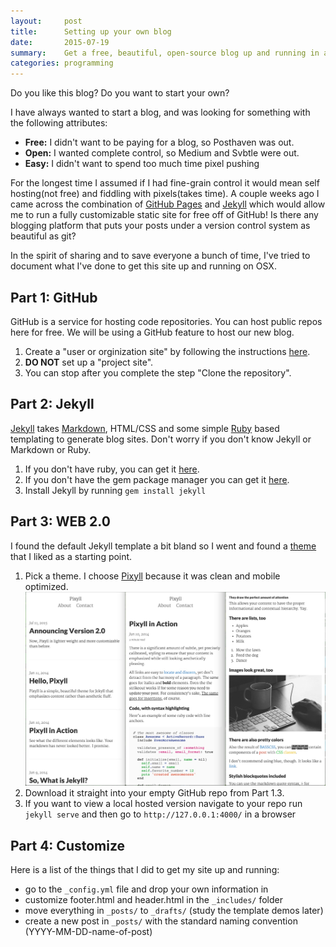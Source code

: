 ```yaml
---
layout:     post
title:      Setting up your own blog
date:       2015-07-19
summary:    Get a free, beautiful, open-source blog up and running in an hour
categories: programming
---
```


Do you like this blog? Do you want to start your own?

I have always wanted to start a blog, and was looking for something with the following attributes:

* **Free:** I didn't want to be paying for a blog, so Posthaven was out.
* **Open:** I wanted complete control, so Medium and Svbtle were out.
* **Easy:** I didn't want to spend too much time pixel pushing

For the longest time I assumed if I had fine-grain control it would mean self hosting(not free) and fiddling with pixels(takes time). A couple weeks ago I came across the combination of [GitHub Pages](https://pages.github.com/) and [Jekyll](http://jekyllrb.com/) which would allow me to run a fully customizable static site for free off of GitHub! Is there any blogging platform that puts your posts under a version control system as beautiful as git?

In the spirit of sharing and to save everyone a bunch of time, I've tried to document what I've done to get this site up and running on OSX.


## Part 1: GitHub

GitHub is a service for hosting code repositories. You can host public repos here for free. We will be using a GitHub feature to host our new blog.

1. Create a "user or orginization site" by following the instructions [here](https://pages.github.com/).
2. **DO NOT** set up a "project site".
3. You can stop after you complete the step "Clone the repository".


## Part 2: Jekyll

[Jekyll](http://jekyllrb.com/) takes [Markdown](https://en.wikipedia.org/wiki/Markdown), HTML/CSS and some simple [Ruby](https://www.ruby-lang.org/) based templating to generate blog sites. Don't worry if you don't know Jekyll or Markdown or Ruby.

1. If you don't have ruby, you can get it [here](https://www.ruby-lang.org/en/downloads/).
2. If you don't have the gem package manager you can get it [here](https://rubygems.org/pages/download).
3. Install Jekyll by running ``gem install jekyll``



## Part 3: WEB 2.0

I found the default Jekyll template a bit bland so I went and found a [theme](http://jekyllthemes.org/) that I liked as a starting point.

1. Pick a theme. I choose [Pixyll](http://pixyll.com/) because it was clean and mobile optimized.
![Pixell on mobile](/images/2015-07-19-setting-up-your-own-blog/pixyll_mobile_view.jpg)
2. Download it straight into your empty GitHub repo from Part 1.3.
3. If you want to view a local hosted version navigate to your repo run ``jekyll serve``
  and then go to ``http://127.0.0.1:4000/`` in a browser

## Part 4: Customize

Here is a list of the things that I did to get my site up and running:

* go to the ``_config.yml`` file and drop your own information in
* customize footer.html and header.html in the ``_includes/`` folder
* move everything in ``_posts/`` to ``_drafts/`` (study the template demos later)
* create a new post in ``_posts/`` with the standard naming convention (YYYY-MM-DD-name-of-post)




